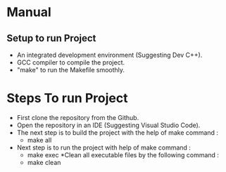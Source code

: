 # Manual #

## Setup to run Project ##

* An integrated development environment (Suggesting Dev C++).
* GCC compiler to compile the project.
* "make" to run the Makefile smoothly.
# Steps To run Project #

* First clone the repository from the Github.
* Open the repository in an IDE (Suggesting Visual Studio Code).
* The next step is to build the project with the help of make command :
    * make all
* Next step is to run the project with help of make command :
    * make exec
*Clean all executable files by the following command :
    * make clean
